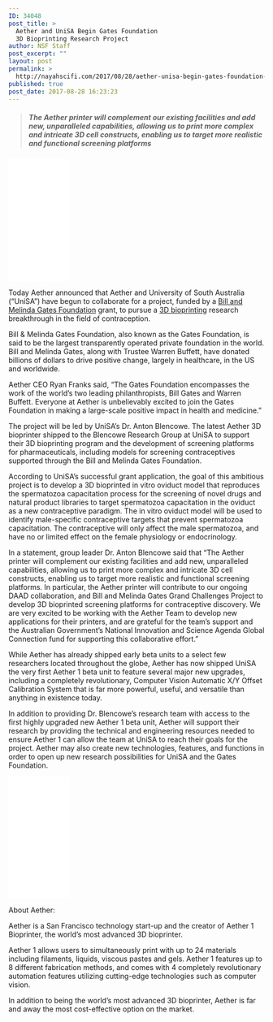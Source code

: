 ```yaml
---
ID: 34048
post_title: >
  Aether and UniSA Begin Gates Foundation
  3D Bioprinting Research Project
author: NSF Staff
post_excerpt: ""
layout: post
permalink: >
  http://nayahscifi.com/2017/08/28/aether-unisa-begin-gates-foundation-3d-bioprinting-research-project/
published: true
post_date: 2017-08-28 16:23:23
---
```

<blockquote>
<h5>The Aether printer will complement our existing facilities and add new, unparalleled capabilities, allowing us to print more complex and intricate 3D cell constructs, enabling us to target more realistic and functional screening platforms</h5>
</blockquote>
<iframe style="width: 120px; height: 240px;" src="//ws-na.amazon-adsystem.com/widgets/q?ServiceVersion=20070822&amp;OneJS=1&amp;Operation=GetAdHtml&amp;MarketPlace=US&amp;source=ss&amp;ref=as_ss_li_til&amp;ad_type=product_link&amp;tracking_id=nayah099-20&amp;marketplace=amazon&amp;region=US&amp;placement=0128005475&amp;asins=0128005475&amp;linkId=2b828516aa19f7f8d14460a3cebb3f73&amp;show_border=true&amp;link_opens_in_new_window=true" width="300" height="150" frameborder="0" marginwidth="0" marginheight="0" scrolling="no"></iframe>
<p class="responsiveNews">Today Aether announced that Aether and University of South Australia (“UniSA”) have begun to collaborate for a project, funded by a <a title="Bill and Melinda Gates Foundation" href="https://www.gatesfoundation.org/" rel="nofollow">Bill and Melinda Gates Foundation</a> grant, to pursue a <a title="3D bioprinting" href="http://bioprinting.aether1.com/" rel="nofollow">3D bioprinting</a> research breakthrough in the field of contraception.</p>
<p class="responsiveNews">Bill &amp; Melinda Gates Foundation, also known as the Gates Foundation, is said to be the largest transparently operated private foundation in the world. Bill and Melinda Gates, along with Trustee Warren Buffett, have donated billions of dollars to drive positive change, largely in healthcare, in the US and worldwide.</p>
<p class="responsiveNews">Aether CEO Ryan Franks said, “The Gates Foundation encompasses the work of the world’s two leading philanthropists, Bill Gates and Warren Buffett. Everyone at Aether is unbelievably excited to join the Gates Foundation in making a large-scale positive impact in health and medicine.”</p>
<p class="responsiveNews">The project will be led by UniSA’s Dr. Anton Blencowe. The latest Aether 3D bioprinter shipped to the Blencowe Research Group at UniSA to support their 3D bioprinting program and the development of screening platforms for pharmaceuticals, including models for screening contraceptives supported through the Bill and Melinda Gates Foundation.</p>
<p class="responsiveNews">According to UniSA’s successful grant application, the goal of this ambitious project is to develop a 3D bioprinted in vitro oviduct model that reproduces the spermatozoa capacitation process for the screening of novel drugs and natural product libraries to target spermatozoa capacitation in the oviduct as a new contraceptive paradigm. The in vitro oviduct model will be used to identify male-specific contraceptive targets that prevent spermatozoa capacitation. The contraceptive will only affect the male spermatozoa, and have no or limited effect on the female physiology or endocrinology.</p>
<p class="responsiveNews">In a statement, group leader Dr. Anton Blencowe said that “The Aether printer will complement our existing facilities and add new, unparalleled capabilities, allowing us to print more complex and intricate 3D cell constructs, enabling us to target more realistic and functional screening platforms. In particular, the Aether printer will contribute to our ongoing DAAD collaboration, and Bill and Melinda Gates Grand Challenges Project to develop 3D bioprinted screening platforms for contraceptive discovery. We are very excited to be working with the Aether Team to develop new applications for their printers, and are grateful for the team’s support and the Australian Government’s National Innovation and Science Agenda Global Connection fund for supporting this collaborative effort.”</p>
<p class="responsiveNews">While Aether has already shipped early beta units to a select few researchers located throughout the globe, Aether has now shipped UniSA the very first Aether 1 beta unit to feature several major new upgrades, including a completely revolutionary, Computer Vision Automatic X/Y Offset Calibration System that is far more powerful, useful, and versatile than anything in existence today.</p>
<p class="responsiveNews">In addition to providing Dr. Blencowe’s research team with access to the first highly upgraded new Aether 1 beta unit, Aether will support their research by providing the technical and engineering resources needed to ensure Aether 1 can allow the team at UniSA to reach their goals for the project. Aether may also create new technologies, features, and functions in order to open up new research possibilities for UniSA and the Gates Foundation.</p>
<iframe style="width: 120px; height: 240px;" src="//ws-na.amazon-adsystem.com/widgets/q?ServiceVersion=20070822&amp;OneJS=1&amp;Operation=GetAdHtml&amp;MarketPlace=US&amp;source=ss&amp;ref=as_ss_li_til&amp;ad_type=product_link&amp;tracking_id=nayah099-20&amp;marketplace=amazon&amp;region=US&amp;placement=B01MSQHHHI&amp;asins=B01MSQHHHI&amp;linkId=263d8b5104962abd2760d4c5d3db763e&amp;show_border=true&amp;link_opens_in_new_window=true" width="300" height="150" frameborder="0" marginwidth="0" marginheight="0" scrolling="no"></iframe>
<p class="responsiveNews">About Aether:</p>
<p class="responsiveNews">Aether is a San Francisco technology start-up and the creator of Aether 1 Bioprinter, the world’s most advanced 3D bioprinter.</p>
<p class="responsiveNews">Aether 1 allows users to simultaneously print with up to 24 materials including filaments, liquids, viscous pastes and gels. Aether 1 features up to 8 different fabrication methods, and comes with 4 completely revolutionary automation features utilizing cutting-edge technologies such as computer vision.</p>
<p class="responsiveNews">In addition to being the world’s most advanced 3D bioprinter, Aether is far and away the most cost-effective option on the market.</p>